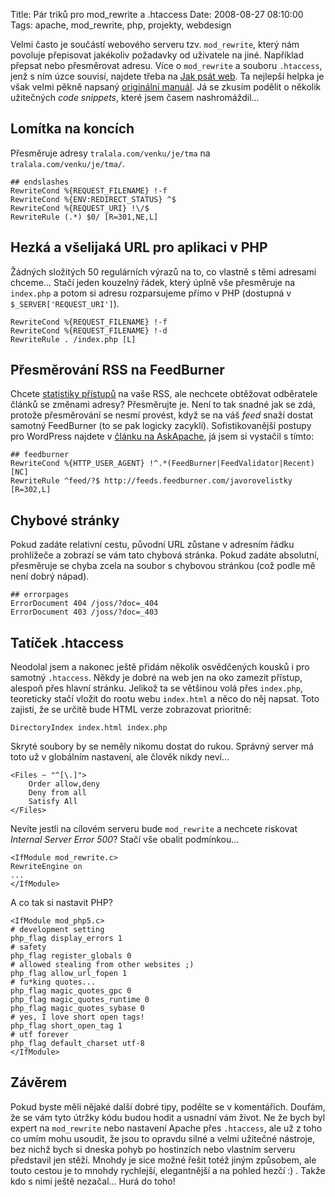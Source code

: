 Title: Pár triků pro mod_rewrite a .htaccess
Date: 2008-08-27 08:10:00
Tags: apache, mod_rewrite, php, projekty, webdesign

Velmi často je součástí webového serveru tzv. `mod_rewrite`, který
nám povoluje přepisovat jakékoliv požadavky od uživatele na jiné.
Například přepsat nebo přesměrovat adresu. Více o `mod_rewrite` a
souboru `.htaccess`, jenž s ním úzce souvisí, najdete třeba na
[Jak psát web](http://www.jakpsatweb.cz/server/htaccess.html). Ta
nejlepší helpka je však velmi pěkně napsaný
[originální manuál](http://httpd.apache.org/docs/2.0/mod/mod_rewrite.html).
Já se zkusím podělit o několik užitečných *code snippets*, které
jsem časem nashromáždil…

## Lomítka na koncích

Přesměruje adresy `tralala.com/venku/je/tma` na
`tralala.com/venku/je/tma/`.

    ## endslashes
    RewriteCond %{REQUEST_FILENAME} !-f
    RewriteCond %{ENV:REDIRECT_STATUS} ^$
    RewriteCond %{REQUEST_URI} !\/$
    RewriteRule (.*) $0/ [R=301,NE,L]

## Hezká a všelijaká URL pro aplikaci v PHP

Žádných složitých 50 regulárních výrazů na to, co vlastně s těmi
adresami chceme… Stačí jeden kouzelný řádek, který úplně vše
přesměruje na `index.php` a potom si adresu rozparsujeme přímo
v PHP (dostupná v `$_SERVER['REQUEST_URI']`).

    RewriteCond %{REQUEST_FILENAME} !-f
    RewriteCond %{REQUEST_FILENAME} !-d
    RewriteRule . /index.php [L]

## Přesměrování RSS na FeedBurner

Chcete [statistiky přístupů](http://www.feedburner.com) na vaše
RSS, ale nechcete obtěžovat odběratele článků se změnami adresy?
Přesměrujte je. Není to tak snadné jak se zdá, protože přesměrování
se nesmí provést, když se na váš *feed* snaží dostat samotný
FeedBurner (to se pak logicky zacyklí). Sofistikovanější postupy
pro WordPress najdete
v [článku na AskApache](http://www.askapache.com/htaccess/redirecting-wordpress-feeds-to-feedburner.html),
já jsem si vystačil s tímto:

    ## feedburner
    RewriteCond %{HTTP_USER_AGENT} !^.*(FeedBurner|FeedValidator|Recent) [NC]
    RewriteRule ^feed/?$ http://feeds.feedburner.com/javorovelistky [R=302,L]

## Chybové stránky

Pokud zadáte relativní cestu, původní URL zůstane v adresním řádku
prohlížeče a zobrazí se vám tato chybová stránka. Pokud zadáte
absolutní, přesměruje se chyba zcela na soubor s chybovou stránkou
(což podle mě není dobrý nápad).

    ## errorpages
    ErrorDocument 404 /joss/?doc=_404
    ErrorDocument 403 /joss/?doc=_403

## Tatíček .htaccess

Neodolal jsem a nakonec ještě přidám několik osvědčených kousků
i pro samotný `.htaccess`. Někdy je dobré na web jen na oko zamezit
přístup, alespoň přes hlavní stránku. Jelikož ta se většinou volá
přes `index.php`, teoreticky stačí vložit do rootu webu
`index.html` a něco do něj napsat. Toto zajistí, že se určitě bude
HTML verze zobrazovat prioritně:

    DirectoryIndex index.html index.php

Skryté soubory by se neměly nikomu dostat do rukou. Správný server
má toto už v globálním nastavení, ale člověk nikdy neví…

    <Files ~ "^[\.]">
        Order allow,deny
        Deny from all
        Satisfy All
    </Files>

Nevíte jestli na cílovém serveru bude `mod_rewrite` a nechcete
riskovat *Internal Server Error 500*? Stačí vše obalit podmínkou…

    <IfModule mod_rewrite.c>
    RewriteEngine on
    ...
    </IfModule>

A co tak si nastavit PHP?

    <IfModule mod_php5.c>
    # development setting
    php_flag display_errors 1
    # safety
    php_flag register_globals 0
    # allowed stealing from other websites ;)
    php_flag allow_url_fopen 1
    # fu*king quotes...
    php_flag magic_quotes_gpc 0
    php_flag magic_quotes_runtime 0
    php_flag magic_quotes_sybase 0
    # yes, I love short open tags!
    php_flag short_open_tag 1
    # utf forever
    php_flag default_charset utf-8
    </IfModule>

## Závěrem

Pokud byste měli nějaké další dobré tipy, podělte se v komentářích.
Doufám, že se vám tyto útržky kódu budou hodit a usnadní vám život.
Ne že bych byl expert na `mod_rewrite` nebo nastavení Apache přes
`.htaccess`, ale už z toho co umím mohu usoudit, že jsou to opravdu
silné a velmi užitečné nástroje, bez nichž bych si dneska pohyb po
hostinzích nebo vlastním serveru představil jen stěží. Mnohdy je
sice možné řešit totéž jiným způsobem, ale touto cestou je to
mnohdy rychlejší, elegantnější a na pohled hezčí :) . Takže kdo
s nimi ještě nezačal… Hurá do toho!